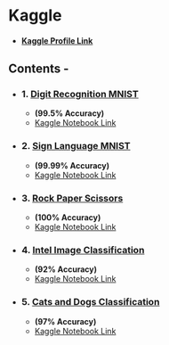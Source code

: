 # Kaggle
  - #### [Kaggle Profile Link](https://www.kaggle.com/recursion17)
## Contents - 
- ### 1. [Digit Recognition MNIST](https://github.com/AdityaNaresh/Kaggle/tree/master/Digit-Recognizer)
  - **(99.5% Accuracy)** 
  - [Kaggle Notebook Link](https://www.kaggle.com/recursion17/digit-recognizer-kernel-simple-cnn-99-5)
- ### 2. [Sign Language MNIST](https://github.com/AdityaNaresh/Kaggle/tree/master/Sign-Language-MNIST)
  - **(99.99% Accuracy)**
  - [Kaggle Notebook Link](https://www.kaggle.com/recursion17/sign-language-model-99-9-accuracy)
- ### 3. [Rock Paper Scissors](https://github.com/AdityaNaresh/Kaggle/tree/master/Rock%20Paper%20Scissors)
  - **(100% Accuracy)**
  - [Kaggle Notebook Link](https://www.kaggle.com/recursion17/rockpaperscissors-100-accuracy)
- ### 4. [Intel Image Classification](https://github.com/AdityaNaresh/Kaggle/tree/master/Intel%20Image%20Classification)
  - **(92% Accuracy)**
  - [Kaggle Notebook Link](https://www.kaggle.com/recursion17/intel-image-classification-92-accuracy)
- ### 5. [Cats and Dogs Classification](https://github.com/AdityaNaresh/Kaggle/tree/master/Cats%20and%20Dogs%20Classification)
  - **(97% Accuracy)**
  - [Kaggle Notebook Link](https://www.kaggle.com/recursion17/cats-dogs-classification-97-accuracy)
